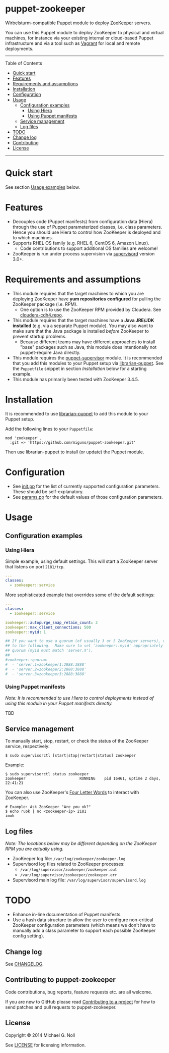 # puppet-zookeeper

Wirbelsturm-compatible [Puppet](http://puppetlabs.com/) module to deploy [ZooKeeper](http://zookeeper.apache.org/)
servers.

You can use this Puppet module to deploy ZooKeeper to physical and virtual machines, for instance via your existing
internal or cloud-based Puppet infrastructure and via a tool such as [Vagrant](http://www.vagrantup.com/) for local
and remote deployments.

---

Table of Contents

* <a href="#quickstart">Quick start</a>
* <a href="#features">Features</a>
* <a href="#requirements">Requirements and assumptions</a>
* <a href="#installation">Installation</a>
* <a href="#configuration">Configuration</a>
* <a href="#usage">Usage</a>
    * <a href="#configuration-examples">Configuration examples</a>
        * <a href="#hiera">Using Hiera</a>
        * <a href="#manifests">Using Puppet manifests</a>
    * <a href="#service-management">Service management</a>
    * <a href="#log-files">Log files</a>
* <a href="#todo">TODO</a>
* <a href="#changelog">Change log</a>
* <a href="#contributing">Contributing</a>
* <a href="#license">License</a>

---

<a name="quickstart"></a>

# Quick start

See section [Usage examples](#usage) below.


<a name="features"></a>

# Features

* Decouples code (Puppet manifests) from configuration data (Hiera) through the use of Puppet parameterized classes,
  i.e. class parameters.  Hence you should use Hiera to control how ZooKeeper is deployed and to which machines.
* Supports RHEL OS family (e.g. RHEL 6, CentOS 6, Amazon Linux).
    * Code contributions to support additional OS families are welcome!
* ZooKeeper is run under process supervision via [supervisord](http://www.supervisord.org/) version 3.0+.


<a name="requirements"></a>

# Requirements and assumptions

* This module requires that the target machines to which you are deploying ZooKeeper have **yum repositories**
  **configured** for pulling the ZooKeeper package (i.e. RPM).
    * One option is to use the ZooKeeper RPM provided by Cloudera.  See
      [cloudera-cdh4.repo](http://archive.cloudera.com/cdh4/redhat/6/x86_64/cdh/cloudera-cdh4.repo).
* This module requires that the target machines have a **Java JRE/JDK installed** (e.g. via a separate Puppet module).
  You may also want to make sure that the Java package is installed _before_ ZooKeeper to prevent startup problems.
    * Because different teams may have different approaches to install "base" packages such as Java, this module does
      intentionally not puppet-require Java directly.
* This module requires the [puppet-supervisor](https://github.com/miguno/puppet-supervisor) module.  It is recommended
  that you add this modules to your Puppet setup via [librarian-puppet](https://github.com/rodjek/librarian-puppet).
  See the `Puppetfile` snippet in section _Installation_ below for a starting example.
* This module has primarily been tested with ZooKeeper 3.4.5.


<a name="installation"></a>

# Installation

It is recommended to use [librarian-puppet](https://github.com/rodjek/librarian-puppet) to add this module to your
Puppet setup.

Add the following lines to your `Puppetfile`:

```
mod 'zookeeper',
  :git => 'https://github.com/miguno/puppet-zookeeper.git'
```

Then use librarian-puppet to install (or update) the Puppet module.


<a name="configuration"></a>

# Configuration

* See [init.pp](manifests/init.pp) for the list of currently supported configuration parameters.  These should be self-explanatory.
* See [params.pp](manifests/params.pp) for the default values of those configuration parameters.


<a name="usage"></a>

# Usage


<a name="configuration-examples"></a>

## Configuration examples


<a name="hiera"></a>

### Using Hiera

Simple example, using default settings.  This will start a ZooKeeper server that listens on port `2181/tcp`.

```yaml
---
classes:
  - zookeeper::service
```

More sophisticated example that overrides some of the default settings:

```yaml
---
classes:
  - zookeeper::service

zookeeper::autopurge_snap_retain_count: 3
zookeeper::max_client_connections: 500
zookeeper::myid: 1

## If you want to use a quorum (of usually 3 or 5 ZooKeeper servers), use a configuration similar
## to the following.  Make sure to set 'zookeeper::myid' appropriately for the machines in the
## quorum (myid must match 'server.X').
##
#zookeeper::quorum:
#  - 'server.1=zookeeper1:2888:3888'
#  - 'server.2=zookeeper2:2888:3888'
#  - 'server.3=zookeeper3:2888:3888'
```


<a name="manifests"></a>

### Using Puppet manifests

_Note: It is recommended to use Hiera to control deployments instead of using this module in your Puppet manifests_
_directly._

TBD


<a name="service-management"></a>

## Service management

To manually start, stop, restart, or check the status of the ZooKeeper service, respectively:

    $ sudo supervisorctl [start|stop|restart|status] zookeeper

Example:

    $ sudo supervisorctl status zookeeper
    zookeeper                        RUNNING    pid 16461, uptime 2 days, 22:41:21

You can also use ZooKeeper's [Four Letter Words](http://zookeeper.apache.org/doc/current/zookeeperAdmin.html#sc_zkCommands)
to interact with ZooKeeper.

    # Example: Ask ZooKeeper "Are you ok?"
    $ echo ruok | nc <zookeeper-ip> 2181
    imok


<a name="log-files"></a>

## Log files

_Note: The locations below may be different depending on the ZooKeeper RPM you are actually using._

* ZooKeeper log file: `/var/log/zookeeper/zookeeper.log`
* Supervisord log files related to ZooKeeper processes:
    * `/var/log/supervisor/zookeeper/zookeeper.out`
    * `/var/log/supervisor/zookeeper/zookeeper.err`
* Supervisord main log file: `/var/log/supervisor/supervisord.log`


<a name="todo"></a>

# TODO

* Enhance in-line documentation of Puppet manifests.
* Use a hash data structure to allow the user to configure non-critical ZooKeeper configuration parameters
  (which means we don't have to manually add a class parameter to support each possible ZooKeeper config
  setting).


<a name="changelog"></a>

## Change log

See [CHANGELOG](CHANGELOG.md).


<a name="contributing"></a>

## Contributing to puppet-zookeeper

Code contributions, bug reports, feature requests etc. are all welcome.

If you are new to GitHub please read [Contributing to a project](https://help.github.com/articles/fork-a-repo) for how
to send patches and pull requests to puppet-zookeeper.


<a name="license"></a>

## License

Copyright © 2014 Michael G. Noll

See [LICENSE](LICENSE) for licensing information.
